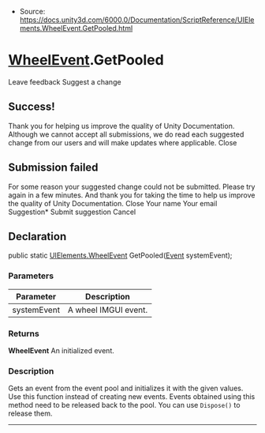 * Source: https://docs.unity3d.com/6000.0/Documentation/ScriptReference/UIElements.WheelEvent.GetPooled.html

#  [WheelEvent](https://docs.unity3d.com/6000.0/Documentation/ScriptReference/UIElements.WheelEvent.html).GetPooled
Leave feedback
Suggest a change
## Success!
Thank you for helping us improve the quality of Unity Documentation. Although we cannot accept all submissions, we do read each suggested change from our users and will make updates where applicable.
Close
## Submission failed
For some reason your suggested change could not be submitted. Please <a>try again</a> in a few minutes. And thank you for taking the time to help us improve the quality of Unity Documentation.
Close
Your name Your email Suggestion* Submit suggestion
Cancel
## Declaration
public static [UIElements.WheelEvent](https://docs.unity3d.com/6000.0/Documentation/ScriptReference/UIElements.WheelEvent.html) GetPooled([Event](https://docs.unity3d.com/6000.0/Documentation/ScriptReference/Event.html) systemEvent); 
### Parameters
Parameter | Description  
---|---  
systemEvent | A wheel IMGUI event.  
### Returns
**WheelEvent** An initialized event. 
### Description
Gets an event from the event pool and initializes it with the given values. Use this function instead of creating new events. Events obtained using this method need to be released back to the pool. You can use `Dispose()` to release them. 
* * *
